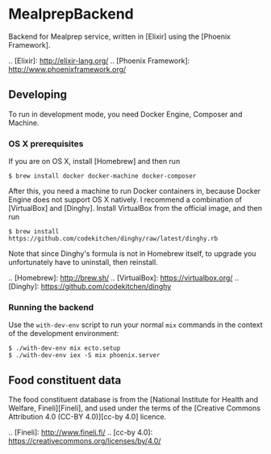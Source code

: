 # MealprepBackend #

Backend for Mealprep service, written in [Elixir] using the [Phoenix Framework].

.. [Elixir]: http://elixir-lang.org/
.. [Phoenix Framework]: http://www.phoenixframework.org/

## Developing ##

To run in development mode, you need Docker Engine, Composer and Machine.

### OS X prerequisites ###

If you are on OS X, install [Homebrew] and then run

```
$ brew install docker docker-machine docker-composer
```

After this, you need a machine to run Docker containers in, because Docker Engine does not support OS X natively. I recommend a combination of [VirtualBox] and [Dinghy]. Install VirtualBox from the official image, and then run

```
$ brew install https://github.com/codekitchen/dinghy/raw/latest/dinghy.rb
```

Note that since Dinghy's formula is not in Homebrew itself, to upgrade you unfortunately have to uninstall, then reinstall.

.. [Homebrew]: http://brew.sh/
.. [VirtualBox]: https://virtualbox.org/
.. [Dinghy]: https://github.com/codekitchen/dinghy

### Running the backend ###

Use the `with-dev-env` script to run your normal `mix` commands in the context of the development environment:

```
$ ./with-dev-env mix ecto.setup
$ ./with-dev-env iex -S mix phoenix.server
```

## Food constituent data

The food constituent database is from the [National Institute for Health and Welfare, Fineli][Fineli], and used under the terms of the [Creative Commons Attribution 4.0 (CC-BY 4.0)][cc-by 4.0] licence.

.. [Fineli]: http://www.fineli.fi/
.. [cc-by 4.0]: https://creativecommons.org/licenses/by/4.0/
